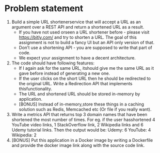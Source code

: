 # Problem statement
1. Build a simple URL shortenerservice that will accept a URL as an argument over a REST API and
return a shortened URL as a result. 
    * If you have not used orseen a URL shortener before - please visit https://bitly.com/ and
try to shorten a URL. The goal of this assignment is not to build a fancy UI but an API only version of that. 
    * Don’t use a shortening API - you are supposed to write that part of code. 
    * We expect your assignment to have a decent architecture. 
2. The code should have following features:
    * If I again ask for the same URL, itshould give me the same URL as it gave before instead
of generating a new one. 
    * If the user clicks on the short URL then he should be redirected to the original URL. Write a Redirection API that implements thisfunctionality. 
    * The URL and shortened URL should be stored in-memory by application. 
    * [BONUS] Instead of in-memory,store these things in a caching solution such as Redis, Memcached etc (Or file if you really want). 
3. Write a metrics API that returns top 3 domain names that have been shortened the most
number of times. For eg. if the user hasshortened 4 YouTube video links, 1 StackOverflow link, 2
Wikipedia links and 6 Udemy tutorial links. Then the output would be:
Udemy: 6
YouTube: 4
Wikipedia: 2
4. [BONUS] Put this application in a Docker image by writing a Dockerfile and provide the docker image link along with the source code link.
